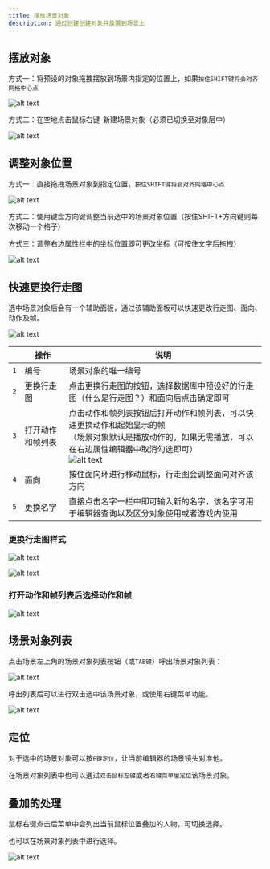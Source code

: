 ```yaml
---
title: 摆放场景对象
description: 通过创建创建对象并放置到场景上
---
```


## 摆放对象

方式一：将预设的对象拖拽摆放到场景内指定的位置上，如果`按住SHIFT键将会对齐网格中心点`

![alt text](https://assbak.gcw.wiki/gcw/image/zh_hans/getting-started/8.sceneobject/3.setobject/image.png)

方式二：在空地点击鼠标右键-新建场景对象（必须已切换至对象层中）

![alt text](https://assbak.gcw.wiki/gcw/image/zh_hans/getting-started/8.sceneobject/3.setobject/image-3.png)

## 调整对象位置

方式一：直接拖拽场景对象到指定位置，`按住SHIFT键将会对齐网格中心点`

![alt text](https://assbak.gcw.wiki/gcw/image/zh_hans/getting-started/8.sceneobject/3.setobject/image-1.png)

方式二：使用键盘方向键调整当前选中的场景对象位置（按住SHIFT+方向键则每次移动一个格子）

方式三：调整右边属性栏中的坐标位置即可更改坐标（可按住文字后拖拽）

![alt text](https://assbak.gcw.wiki/gcw/image/zh_hans/getting-started/8.sceneobject/3.setobject/image-2.png)

## 快速更换行走图

选中场景对象后会有一个辅助面板，通过该辅助面板可以快速更改行走图、面向、动作及帧。

![alt text](https://assbak.gcw.wiki/gcw/image/zh_hans/getting-started/8.sceneobject/3.setobject/image-4.png)

|     | 操作             | 说明                                                                                                                                                                                                                                                                  |
| --- | ---------------- | --------------------------------------------------------------------------------------------------------------------------------------------------------------------------------------------------------------------------------------------------------------------- |
| `1` | 编号             | 场景对象的唯一编号                                                                                                                                                                                                                                                    |
| `2` | 更换行走图       | 点击更换行走图的按钮，选择数据库中预设好的行走图（什么是行走图？）和面向后点击确定即可                                                                                                                                                                                |
| `3` | 打开动作和帧列表 | 点击动作和帧列表按钮后打开动作和帧列表，可以快速更换动作和起始显示的帧<br>（场景对象默认是播放动作的，如果无需播放，可以在右边属性编辑器中取消勾选即可）<br>![alt text](https://assbak.gcw.wiki/gcw/image/zh_hans/getting-started/8.sceneobject/3.setobject/image-5.png) |
| `4` | 面向             | 按住面向环进行移动鼠标，行走图会调整面向对齐该方向                                                                                                                                                                                                                    |
| `5` | 更换名字         | 直接点击名字一栏中即可输入新的名字，该名字可用于编辑器查询以及区分对象使用或者游戏内使用                                                                                                                                                                              |

### 更换行走图样式

![alt text](https://assbak.gcw.wiki/gcw/image/zh_hans/getting-started/8.sceneobject/3.setobject/image-7.png)

![alt text](https://assbak.gcw.wiki/gcw/image/zh_hans/getting-started/8.sceneobject/3.setobject/image-6.png)

### 打开动作和帧列表后选择动作和帧

![alt text](https://assbak.gcw.wiki/gcw/image/zh_hans/getting-started/8.sceneobject/3.setobject/image-8.png)

## 场景对象列表

点击场景左上角的场景对象列表按钮（或`TAB键`）呼出场景对象列表：

![alt text](https://assbak.gcw.wiki/gcw/image/zh_hans/getting-started/8.sceneobject/3.setobject/image-9.png)

呼出列表后可以进行双击选中该场景对象，或使用右键菜单功能。
  
![alt text](https://assbak.gcw.wiki/gcw/image/zh_hans/getting-started/8.sceneobject/3.setobject/image-10.png)

## 定位

对于选中的场景对象可以按`F键定位`，让当前编辑器的场景镜头对准他。

在场景对象列表中也可以通过`双击鼠标左键`或者`右键菜单里定位`该场景对象。

## 叠加的处理

鼠标右键点击后菜单中会列出当前鼠标位置叠加的人物，可切换选择。

也可以在场景对象列表中进行选择。

![alt text](https://assbak.gcw.wiki/gcw/image/zh_hans/getting-started/8.sceneobject/3.setobject/image-11.png)